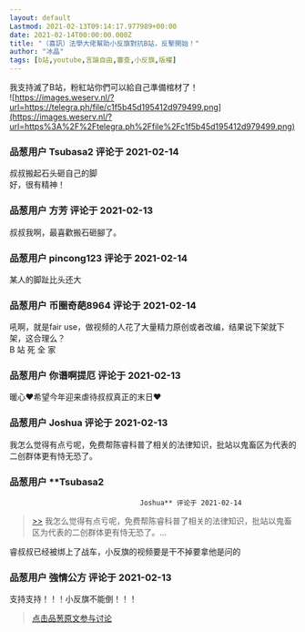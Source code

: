 ```yaml
---
layout: default
Lastmod: 2021-02-13T09:14:17.977989+00:00
date: 2021-02-14T00:00:00.000Z
title: "（喜訊）法學大佬幫助小反旗對抗B站，反擊開始！"
author: "冰晶"
tags: [b站,youtube,言論自由,審查,小反旗,版權]
---
```


我支持滅了B站，粉紅站你們可以給自己準備棺材了！  
![https://images.weserv.nl/?url=https://telegra.ph/file/c1f5b45d195412d979499.png](https://images.weserv.nl/?url=https%3A%2F%2Ftelegra.ph%2Ffile%2Fc1f5b45d195412d979499.png)

            
### 品葱用户 **Tsubasa2** 评论于 2021-02-14
        
叔叔搬起石头砸自己的脚  
好，很有精神！
        


            
### 品葱用户 **方芳** 评论于 2021-02-13
        
叔叔我啊，最喜歡搬石砸腳了。
        


            
### 品葱用户 **pincong123** 评论于 2021-02-14
        
某人的脚趾比头还大
        


            
### 品葱用户 **币圈奇葩8964** 评论于 2021-02-14
        
吼啊，就是fair use，做视频的人花了大量精力原创或者改编，结果说下架就下架，这合理么？  
B 站 死 全 家
        


            
### 品葱用户 **你谮啊提厄** 评论于 2021-02-13
        
暖心❤希望今年迎来虐待叔叔真正的末日❤
        


            
### 品葱用户 **Joshua** 评论于 2021-02-13
        
我怎么觉得有点亏呢，免费帮陈睿科普了相关的法律知识，批站以鬼畜区为代表的二创群体更有恃无恐了。
        


            
### 品葱用户 **Tsubasa2				
									Joshua** 评论于 2021-02-14
        
> [\>>]( "/article/item_id-601126#") 我怎么觉得有点亏呢，免费帮陈睿科普了相关的法律知识，批站以鬼畜区为代表的二创群体更有恃无恐了。...

  
  
睿叔叔已经被绑上了战车，小反旗的视频要是干不掉要拿他是问的
        


            
### 品葱用户 **強情公方** 评论于 2021-02-13
        
支持支持！！！小反旗不能倒！！！
        






> [点击品葱原文参与讨论](https://pincong.rocks/article/29561)

